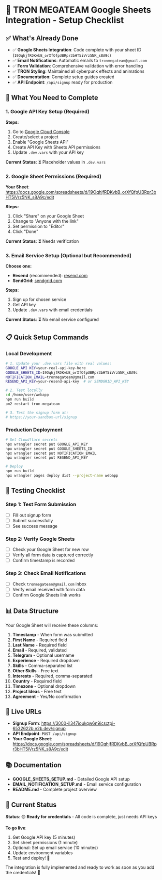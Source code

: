 # 🚀 TRON MEGATEAM Google Sheets Integration - Setup Checklist

## ✅ What's Already Done

- ✅ **Google Sheets Integration**: Code complete with your sheet ID (`19OqhjfRDKvbB_orXfQfpUBRpr3bHT5iVrz5NK_s8A9c`)
- ✅ **Email Notifications**: Automatic emails to `tronmegateam@gmail.com`
- ✅ **Form Validation**: Comprehensive validation with error handling
- ✅ **TRON Styling**: Maintained all cyberpunk effects and animations
- ✅ **Documentation**: Complete setup guides created
- ✅ **API Endpoint**: `/api/signup` ready for production

## 🔧 What You Need to Complete

### 1. Google API Key Setup (Required)

**Steps:**
1. Go to [Google Cloud Console](https://console.developers.google.com/)
2. Create/select a project
3. Enable "Google Sheets API"
4. Create API Key with Sheets API permissions
5. Update `.dev.vars` with your API key

**Current Status**: ⏳ Placeholder values in `.dev.vars`

### 2. Google Sheet Permissions (Required)

**Your Sheet**: https://docs.google.com/spreadsheets/d/19OqhjfRDKvbB_orXfQfpUBRpr3bHT5iVrz5NK_s8A9c/edit

**Steps:**
1. Click "Share" on your Google Sheet
2. Change to "Anyone with the link"  
3. Set permission to "Editor"
4. Click "Done"

**Current Status**: ⏳ Needs verification

### 3. Email Service Setup (Optional but Recommended)

**Choose one:**
- **Resend** (recommended): [resend.com](https://resend.com)
- **SendGrid**: [sendgrid.com](https://sendgrid.com)

**Steps:**
1. Sign up for chosen service
2. Get API key
3. Update `.dev.vars` with email credentials

**Current Status**: ⏳ No email service configured

## 📋 Quick Setup Commands

### Local Development
```bash
# 1. Update your .dev.vars file with real values:
GOOGLE_API_KEY=your-real-api-key-here
GOOGLE_SHEETS_ID=19OqhjfRDKvbB_orXfQfpUBRpr3bHT5iVrz5NK_s8A9c
NOTIFICATION_EMAIL=tronmegateam@gmail.com
RESEND_API_KEY=your-resend-api-key  # or SENDGRID_API_KEY

# 2. Test locally
cd /home/user/webapp
npm run build
pm2 restart tron-megateam

# 3. Test the signup form at:
# https://your-sandbox-url/signup
```

### Production Deployment
```bash
# Set Cloudflare secrets
npx wrangler secret put GOOGLE_API_KEY
npx wrangler secret put GOOGLE_SHEETS_ID
npx wrangler secret put NOTIFICATION_EMAIL
npx wrangler secret put RESEND_API_KEY

# Deploy
npm run build
npx wrangler pages deploy dist --project-name webapp
```

## 🧪 Testing Checklist

### Step 1: Test Form Submission
- [ ] Fill out signup form
- [ ] Submit successfully  
- [ ] See success message

### Step 2: Verify Google Sheets
- [ ] Check your Google Sheet for new row
- [ ] Verify all form data is captured correctly
- [ ] Confirm timestamp is recorded

### Step 3: Check Email Notifications
- [ ] Check `tronmegateam@gmail.com` inbox
- [ ] Verify email received with form data
- [ ] Confirm Google Sheets link works

## 📊 Data Structure

Your Google Sheet will receive these columns:
1. **Timestamp** - When form was submitted
2. **First Name** - Required field
3. **Last Name** - Required field  
4. **Email** - Required, validated
5. **Telegram** - Optional username
6. **Experience** - Required dropdown
7. **Skills** - Comma-separated list
8. **Other Skills** - Free text
9. **Interests** - Required, comma-separated
10. **Country** - Required field
11. **Timezone** - Optional dropdown
12. **Project Ideas** - Free text
13. **Agreement** - Yes/No confirmation

## 🔗 Live URLs

- **Signup Form**: https://3000-il347ioukqw6n9icsctpi-6532622b.e2b.dev/signup
- **API Endpoint**: `POST /api/signup`
- **Your Google Sheet**: https://docs.google.com/spreadsheets/d/19OqhjfRDKvbB_orXfQfpUBRpr3bHT5iVrz5NK_s8A9c/edit

## 📚 Documentation

- **GOOGLE_SHEETS_SETUP.md** - Detailed Google API setup
- **EMAIL_NOTIFICATION_SETUP.md** - Email service configuration
- **README.md** - Complete project overview

## 🚨 Current Status

**Status**: 🟡 **Ready for credentials** - All code is complete, just needs API keys

**To go live**:
1. Get Google API key (5 minutes)
2. Set sheet permissions (1 minute)  
3. Optional: Set up email service (10 minutes)
4. Update environment variables
5. Test and deploy! 🚀

The integration is fully implemented and ready to work as soon as you add the credentials! 🎉